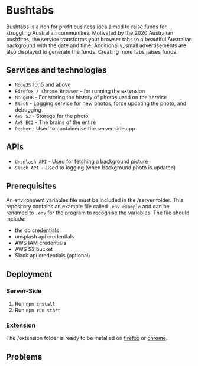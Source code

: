 # Bushtabs

Bushtabs is a non for profit business idea aimed to raise funds for struggling Australian communities. Motivated by the 2020 Australian bushfires, the service transforms your browser tabs to a beautiful Australian background with the date and time. Additionally, small advertisements are also displayed to generate the funds. Creating more tabs raises funds. 



## Services and technologies

- `NodeJS` 10.15 and above
- `Firefox / Chrome Browser` - for running the extension
- `MongoDB` - For storing the history of photos used on the service
- `Slack` - Logging service for new photos, force updating the photo, and debugging
- `AWS S3` - Storage for the photo
- `AWS EC2` - The brains of the entire
- `Docker` - Used to containerise the server side app

## APIs

- `Unsplash API` - Used for fetching a background picture 
- `Slack API `- Used to logging (when background photo is updated)

## Prerequisites

An environment variables file must be included in the /server folder. This repository contains an example file called `.env-example` and can be renamed to `.env` for the program to recognise the variables. The file should include:

- the db credentials
- unsplash api credentials
- AWS IAM credentials
- AWS S3 bucket
- Slack api credentials (optional)



## Deployment

### Server-Side

1. Run `npm install`
2. Run `npm run start`

### Extension

The /extension folder is ready to be installed on [firefox](https://developer.mozilla.org/en-US/docs/Mozilla/Add-ons/WebExtensions/Your_first_WebExtension) or [chrome](https://support.google.com/chromebook/answer/2588006?hl=en).



## Problems

